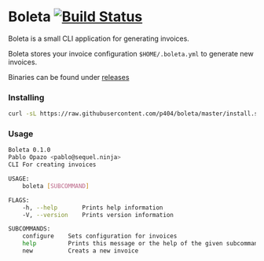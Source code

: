 # Boleta [![Build Status](https://travis-ci.org/p404/boleta.svg?branch=master)](https://travis-ci.org/p404/boleta)

Boleta is a small CLI application for generating invoices. 

Boleta stores your invoice configuration `$HOME/.boleta.yml` to generate new invoices.  

Binaries can be found under [releases](https://github.com/p404/boleta/releases)

### Installing
```bash
curl -sL https://raw.githubusercontent.com/p404/boleta/master/install.sh | bash
```

### Usage
```bash
Boleta 0.1.0
Pablo Opazo <pablo@sequel.ninja>
CLI For creating invoices

USAGE:
    boleta [SUBCOMMAND]

FLAGS:
    -h, --help       Prints help information
    -V, --version    Prints version information

SUBCOMMANDS:
    configure    Sets configuration for invoices
    help         Prints this message or the help of the given subcommand(s)
    new          Creats a new invoice
```

